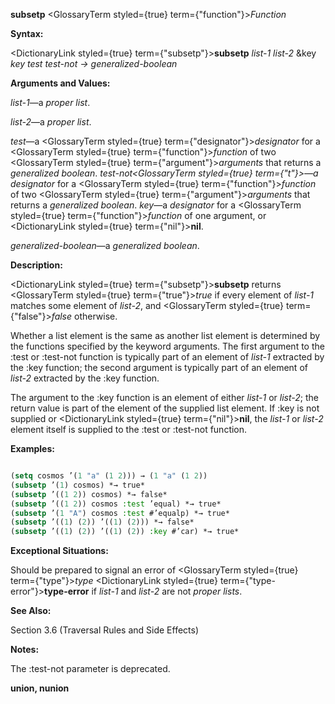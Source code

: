 **subsetp** <GlossaryTerm styled={true} term={"function"}><i>Function</i></GlossaryTerm> 



**Syntax:** 



<DictionaryLink styled={true} term={"subsetp"}><b>subsetp</b></DictionaryLink> *list-1 list-2* &amp;key *key test test-not → generalized-boolean* 







 



 



**Arguments and Values:** 



*list-1*—a *proper list*. 



*list-2*—a *proper list*. 



*test*—a <GlossaryTerm styled={true} term={"designator"}><i>designator</i></GlossaryTerm> for a <GlossaryTerm styled={true} term={"function"}><i>function</i></GlossaryTerm> of two <GlossaryTerm styled={true} term={"argument"}><i>arguments</i></GlossaryTerm> that returns a *generalized boolean*. *test-not<GlossaryTerm styled={true} term={"t"}><i>—a </i></GlossaryTerm>designator* for a <GlossaryTerm styled={true} term={"function"}><i>function</i></GlossaryTerm> of two <GlossaryTerm styled={true} term={"argument"}><i>arguments</i></GlossaryTerm> that returns a *generalized boolean*. *key*—a *designator* for a <GlossaryTerm styled={true} term={"function"}><i>function</i></GlossaryTerm> of one argument, or <DictionaryLink styled={true} term={"nil"}><b>nil</b></DictionaryLink>. 



*generalized-boolean*—a *generalized boolean*. 



**Description:** 



<DictionaryLink styled={true} term={"subsetp"}><b>subsetp</b></DictionaryLink> returns <GlossaryTerm styled={true} term={"true"}><i>true</i></GlossaryTerm> if every element of *list-1* matches some element of *list-2*, and <GlossaryTerm styled={true} term={"false"}><i>false</i></GlossaryTerm> otherwise. 



Whether a list element is the same as another list element is determined by the functions specified by the keyword arguments. The first argument to the :test or :test-not function is typically part of an element of *list-1* extracted by the :key function; the second argument is typically part of an element of *list-2* extracted by the :key function. 



The argument to the :key function is an element of either *list-1* or *list-2*; the return value is part of the element of the supplied list element. If :key is not supplied or <DictionaryLink styled={true} term={"nil"}><b>nil</b></DictionaryLink>, the *list-1* or *list-2* element itself is supplied to the :test or :test-not function. 



**Examples:**
```lisp

(setq cosmos ’(1 "a" (1 2))) → (1 "a" (1 2)) 
(subsetp ’(1) cosmos) *→ true* 
(subsetp ’((1 2)) cosmos) *→ false* 
(subsetp ’((1 2)) cosmos :test ’equal) *→ true* 
(subsetp ’(1 "A") cosmos :test #’equalp) *→ true* 
(subsetp ’((1) (2)) ’((1) (2))) *→ false* 
(subsetp ’((1) (2)) ’((1) (2)) :key #’car) *→ true* 

```
**Exceptional Situations:** 



Should be prepared to signal an error of <GlossaryTerm styled={true} term={"type"}><i>type</i></GlossaryTerm> <DictionaryLink styled={true} term={"type-error"}><b>type-error</b></DictionaryLink> if *list-1* and *list-2* are not *proper lists*. 



**See Also:** 



Section 3.6 (Traversal Rules and Side Effects) 



**Notes:** 



The :test-not parameter is deprecated. 







 



 



**union, nunion** 



